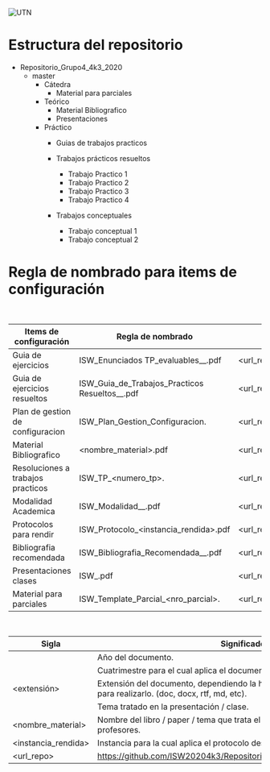 
![UTN](https://www.efundaap.com/wp-content/uploads/2020/02/UTN-FRC_logo.png)

# Estructura del repositorio

 * Repositorio_Grupo4_4k3_2020
    * master
        * Cátedra
            * Material para parciales
        * Teórico
            * Material Bibliografico
            * Presentaciones
        * Práctico
            * Guias de trabajos practicos

            * Trabajos prácticos resueltos
                * Trabajo Practico 1
                * Trabajo Practico 2
                * Trabajo Practico 3
                * Trabajo Practico 4
            * Trabajos conceptuales
                * Trabajo conceptual 1
                * Trabajo conceptual 2

 
# Regla de nombrado para items de configuración 

&nbsp;

| Items de configuración | Regla de nombrado | Ubicación física | Tipo de item |
| ------ | ------ | ------ | ------ |
| Guia de ejercicios | ISW_Enunciados TP_evaluables_<YYYY>_<cuatrimestre>.pdf | <url_repo>Practico/Guia%20de%20trabajos%20practicos | Practico |
| Guia de ejercicios resueltos	| ISW_Guia_de_Trabajos_Practicos Resueltos_<YYYY>_<cuatrimestre>.pdf |	<url_repo>/Practico/Trabajos%20practicos%20resueltos | Practico |
| Plan de gestion de configuracion |	ISW_Plan_Gestion_Configuracion.<extension> | <url_repo> | Información General |
| Material Bibliografico | <nombre_material>.pdf | <url_repo>/Teorico/Material%20Bibliografico | Teórico |
| Resoluciones a trabajos practicos | ISW_TP_<numero_tp>.<extension> | <url_repo>/Practico/Trabajos%20practicos%20resueltos/Trabajo%20practico%20<numero_tp> |	Practico |
| Modalidad Academica | ISW_Modalidad_<YYYY>_<cuatrimestre>.pdf | <url_repo>/Catedra | Información general |
| Protocolos para rendir | ISW_Protocolo_<instancia_rendida>_<cuatrimestre>_<YYYY>.pdf | <url_repo>/Catedra | Información General |
| Bibliografia recomendada | ISW_Bibliografia_Recomendada_<cuatrimestre>_<YYYY>.pdf | <url_repo>/Catedra | Información General |
| Presentaciones clases | ISW_<tema>.pdf | <url_repo>/Teorico/Presentaciones | Teórico |
| Material para parciales |	ISW_Template_Parcial_<nro_parcial>.<extension>	| <url_repo>/Catedra/Material%20para%20parciales | Información General |

&nbsp;

|Sigla|	Significado|
| ------ | ------ |
| <YYYY> | Año del documento.|
| <cuatrimestre> |Cuatrimestre para el cual aplica el documento.|
| <extensión> |	Extensión del documento, dependiendo la herramienta que se haya utilizado para realizarlo. (doc, docx, rtf, md, etc).|
| <tema> | Tema tratado en la presentación / clase.|
| <nombre_material> | Nombre del libro / paper / tema que trata el material compartido por los profesores.|
| <instancia_rendida> | Instancia para la cual aplica el protocolo descrito en el documento.|
| <url_repo>	|https://github.com/ISW20204k3/Repositorio_Grupo4_4k3_2020/tree/master|


